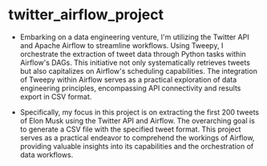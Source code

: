 # twitter_airflow_project

- Embarking on a data engineering venture, I'm utilizing the Twitter API and Apache Airflow to streamline workflows. Using Tweepy, I orchestrate the extraction of tweet data through Python tasks within Airflow's DAGs. This initiative not only systematically retrieves tweets but also capitalizes on Airflow's scheduling capabilities. The integration of Tweepy within Airflow serves as a practical exploration of data engineering principles, encompassing API connectivity and results export in CSV format.

- Specifically, my focus in this project is on extracting the first 200 tweets of Elon Musk using the Twitter API and Airflow. The overarching goal is to generate a CSV file with the specified tweet format. This project serves as a practical endeavor to comprehend the workings of Airflow, providing valuable insights into its capabilities and the orchestration of data workflows.
